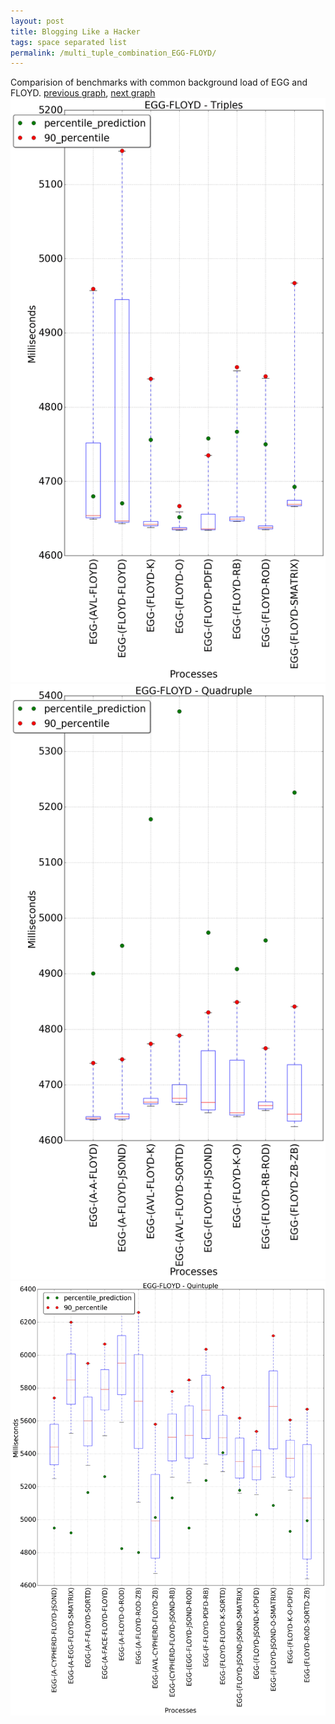 ```yaml
---
layout: post
title: Blogging Like a Hacker
tags: space separated list
permalink: /multi_tuple_combination_EGG-FLOYD/
---
```


Comparision of benchmarks with common background load of EGG and FLOYD.
[previous graph](../multi_tuple_combination_EGG-FACE/), [next graph](../multi_tuple_combination_EGG-F/)
![graph figure](./images/triple/EGG/EGG-FLOYD_box.png)![graph figure](./images/quadruple/EGG/EGG-FLOYD_box.png)![graph figure](./images/quintuple/EGG/EGG-FLOYD_box.png)
